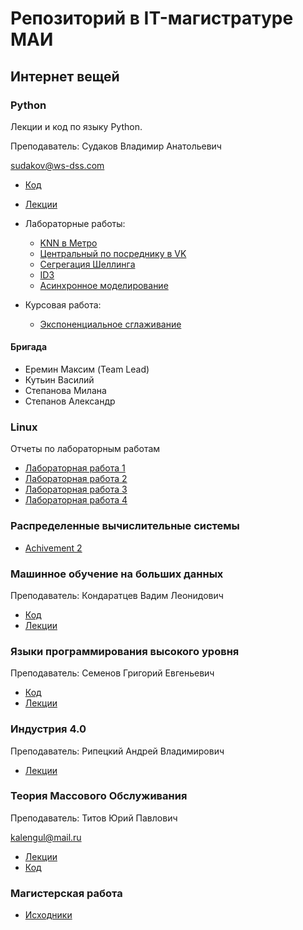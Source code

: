 # Репозиторий в IT-магистратуре МАИ

## Интернет вещей

### Python

Лекции и код по языку Python.

Преподаватель: Судаков Владимир Анатольевич

sudakov@ws-dss.com

* [Код](https://github.com/MaximDmitrievich/IT-master/tree/master/Python/Code)
* [Лекции](https://github.com/MaximDmitrievich/IT-master/blob/master/Python/Lection)
* Лабораторные работы:
  * [KNN в Метро](https://github.com/MaximDmitrievich/IT-master/tree/master/Python/Code/Example_1_knn)
  * [Центральный по посреднику в VK](https://github.com/MaximDmitrievich/IT-master/tree/master/Python/Code/Example_2_central)
  * [Сегрегация Шеллинга](https://github.com/MaximDmitrievich/IT-master/tree/master/Python/Code/Example_3_shelling)
  * [ID3](https://github.com/MaximDmitrievich/IT-master/tree/master/Python/Code/Example_4_Tree)
  * [Асинхронное моделирование](https://github.com/MaximDmitrievich/IT-master/tree/master/Python/Code/Example_5_async)

* Курсовая работа:
  * [Экспоненциальное сглаживание](https://github.com/MaximDmitrievich/IT-master/tree/master/Python/Code/ExponentSmoothing)

#### Бригада

* Еремин Максим (Team Lead)
* Кутьин Василий
* Степанова Милана
* Степанов Александр

### Linux

Отчеты по лабораторным работам

* [Лабораторная работа 1](https://github.com/MaximDmitrievich/IT-master/blob/master/Linux/Lab_1/LW1_Report.md)
* [Лабораторная работа 2](https://github.com/MaximDmitrievich/IT-master/blob/master/Linux/Lab_2/LW2_Report.md)
* [Лабораторная работа 3](https://github.com/MaximDmitrievich/IT-master/blob/master/Linux/Lab_3/LW3_Report.md)
* [Лабораторная работа 4](https://github.com/MaximDmitrievich/IT-master/blob/master/Linux/Lab_4/LW4_Report.md)

### Распределенные вычислительные системы

* [Achivement 2](https://github.com/MaximDmitrievich/IT-master/tree/master/DCS/Achivement_2)

### Машинное обучение на больших данных

Преподаватель: Кондаратцев Вадим Леонидович

* [Код](https://github.com/MaximDmitrievich/IT-master/tree/master/MachineLearning/Code)
* [Лекции](https://github.com/MaximDmitrievich/IT-master/blob/master/MachineLearning/Lection)

### Языки программирования высокого уровня

Преподаватель: Семенов Григорий Евгеньевич

* [Код](https://github.com/MaximDmitrievich/IT-master/tree/master/HighLevelLangs/Code)
* [Лекции](https://github.com/MaximDmitrievich/IT-master/blob/master/HighLevelLangs/Lection)

### Индустрия 4.0

Преподаватель: Рипецкий Андрей Владимирович

* [Лекции](https://github.com/MaximDmitrievich/IT-master/blob/master/Industry4.0/Lection)

### Теория Массового Обслуживания

Преподаватель: Титов Юрий Павлович

kalengul@mail.ru

* [Лекции](https://github.com/MaximDmitrievich/IT-master/blob/master/TMO/Lection)
* [Код](https://github.com/MaximDmitrievich/IT-master/tree/master/TMO/Code)

### Магистерская работа

* [Исходники](https://github.com/MaximDmitrievich/IT-master/tree/master/MasterWork)
